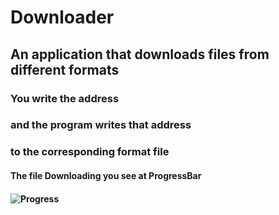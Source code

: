 # Downloader
## An application that downloads files from different formats
### You write the address 
### and the program writes that address 
### to the corresponding format file
#### The file Downloading you see at ProgressBar 
#### ![Progress](http://progressed.io/bar/91)  
